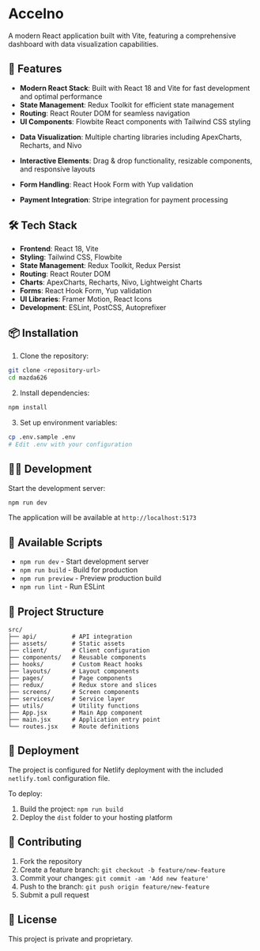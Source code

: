 # Accelno
<!-- 🚗 -->

A modern React application built with Vite, featuring a comprehensive dashboard with data visualization capabilities.

## 🚀 Features

- **Modern React Stack**: Built with React 18 and Vite for fast development and optimal performance
- **State Management**: Redux Toolkit for efficient state management
- **Routing**: React Router DOM for seamless navigation
- **UI Components**: Flowbite React components with Tailwind CSS styling
<!-- - **🎨 UI Components**: Beautiful Flowbite React components with Tailwind CSS styling -->
- **Data Visualization**: Multiple charting libraries including ApexCharts, Recharts, and Nivo
<!-- - **📊 Data Visualization**: Rich charting capabilities with ApexCharts, Recharts, Nivo, and Lightweight Charts -->
- **Interactive Elements**: Drag & drop functionality, resizable components, and responsive layouts
<!-- - **🎯 Interactive Elements**: Advanced drag & drop functionality, resizable components, and fully responsive layouts -->
- **Form Handling**: React Hook Form with Yup validation
<!-- - **📝 Form Handling**: Robust form management with React Hook Form and Yup validation -->
- **Payment Integration**: Stripe integration for payment processing
<!-- - **💳 Payment Integration**: Secure Stripe integration for seamless payment processing -->
<!-- - **📱 Responsive Design**: Mobile-first approach ensuring great UX across all devices -->
<!-- - **🔧 Developer Experience**: Hot module replacement, ESLint configuration, and modern tooling -->

## 🛠️ Tech Stack

- **Frontend**: React 18, Vite
- **Styling**: Tailwind CSS, Flowbite
- **State Management**: Redux Toolkit, Redux Persist
- **Routing**: React Router DOM
- **Charts**: ApexCharts, Recharts, Nivo, Lightweight Charts
- **Forms**: React Hook Form, Yup validation
- **UI Libraries**: Framer Motion, React Icons
- **Development**: ESLint, PostCSS, Autoprefixer

## 📦 Installation

1. Clone the repository:
```bash
git clone <repository-url>
cd mazda626
```

2. Install dependencies:
```bash
npm install
```

3. Set up environment variables:
```bash
cp .env.sample .env
# Edit .env with your configuration
```

## 🏃‍♂️ Development

Start the development server:
```bash
npm run dev
```

The application will be available at `http://localhost:5173`

## 🔧 Available Scripts

- `npm run dev` - Start development server
- `npm run build` - Build for production
- `npm run preview` - Preview production build
- `npm run lint` - Run ESLint

## 📁 Project Structure

```
src/
├── api/          # API integration
├── assets/       # Static assets
├── client/       # Client configuration
├── components/   # Reusable components
├── hooks/        # Custom React hooks
├── layouts/      # Layout components
├── pages/        # Page components
├── redux/        # Redux store and slices
├── screens/      # Screen components
├── services/     # Service layer
├── utils/        # Utility functions
├── App.jsx       # Main App component
├── main.jsx      # Application entry point
└── routes.jsx    # Route definitions
```

## 🚀 Deployment

The project is configured for Netlify deployment with the included `netlify.toml` configuration file.

To deploy:
1. Build the project: `npm run build`
2. Deploy the `dist` folder to your hosting platform

## 🤝 Contributing

1. Fork the repository
2. Create a feature branch: `git checkout -b feature/new-feature`
3. Commit your changes: `git commit -am 'Add new feature'`
4. Push to the branch: `git push origin feature/new-feature`
5. Submit a pull request

## 📄 License

This project is private and proprietary.
